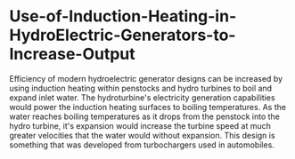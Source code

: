 # Use-of-Induction-Heating-in-HydroElectric-Generators-to-Increase-Output
Efficiency of modern hydroelectric generator designs can be increased by using induction heating within penstocks and hydro turbines to boil and expand inlet water. The hydroturbine's electricity generation capabilities would power the induction heating surfaces to boiling temperatures. As the water reaches boiling temperatures as it drops from the penstock into the hydro turbine, it's expansion would increase the turbine speed at much greater velocities that the water would without expansion. This design is something that was developed from turbochargers used in automobiles.
